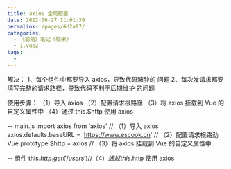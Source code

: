 ```yaml
---
title: axios 全局配置
date: 2022-06-27 11:01:39
permalink: /pages/6d2a87/
categories:
  - 《前端》笔记《框架》
  - 1.vue2
tags:
  - 
---
```

解决：
  1、每个组件中都要导入 axios，导致代码臃肿的 问题
  2、每次发请求都要填写完整的请求路径，导致代码不利于后期维护 的问题

使用步骤：
  （1）导入 axios
  （2）配置请求根路径
  （3）将 axios 挂载到 Vue 的自定义属性中
  （4）通过 this.$http 使用 axios

  -- main.js
    import axios from 'axios'  // （1）导入 axios
    axios.defaults.baseURL = 'https://www.escook.cn'  // （2）配置请求根路劲
    Vue.prototype.$http = axios  // （3）将 axios 挂载到 Vue 的自定义属性中

  -- 组件
    this.$http.get('/users')  // （4）通过 this.$http 使用 axios